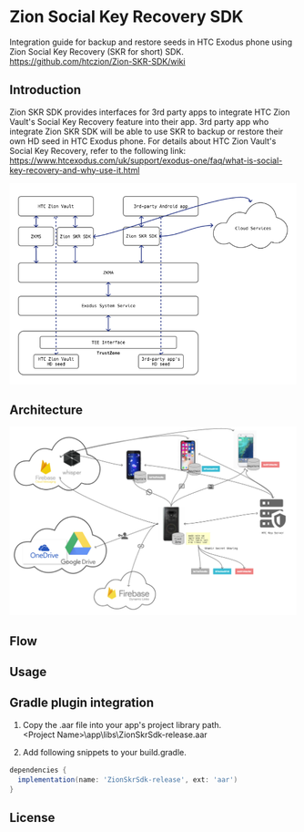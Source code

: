 # Zion Social Key Recovery SDK

Integration guide for backup and restore seeds in HTC Exodus phone using Zion Social Key Recovery (SKR for short) SDK.
https://github.com/htczion/Zion-SKR-SDK/wiki

## Introduction

Zion SKR SDK provides interfaces for 3rd party apps to integrate HTC Zion Vault's Social Key Recovery feature into their app. 3rd party app who integrate Zion SKR SDK will be able to use SKR to backup or restore their own HD seed in HTC Exodus phone. For details about HTC Zion Vault's Social Key Recovery, refer to the following link: https://www.htcexodus.com/uk/support/exodus-one/faq/what-is-social-key-recovery-and-why-use-it.html

![SDK](media/sdk.png "SDK")


## Architecture

![Architecture](media/architecture.png "Architecture")

## Flow

## Usage

## Gradle plugin integration

1. Copy the .aar file into your app's project library path.  
    \<Project Name\>\app\libs\ZionSkrSdk-release.aar  

2. Add following snippets to your build.gradle.  

```gradle
dependencies {
  implementation(name: 'ZionSkrSdk-release', ext: 'aar')     
}
```


## License
